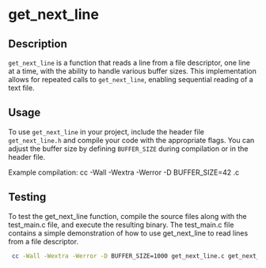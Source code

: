 # get_next_line

## Description
`get_next_line` is a function that reads a line from a file descriptor, one line at a time, with the ability to handle various buffer sizes. This implementation allows for repeated calls to `get_next_line`, enabling sequential reading of a text file.

## Usage
To use `get_next_line` in your project, include the header file `get_next_line.h` and compile your code with the appropriate flags. You can adjust the buffer size by defining `BUFFER_SIZE` during compilation or in the header file.

Example compilation:
cc -Wall -Wextra -Werror -D BUFFER_SIZE=42 <files>.c

## Testing
To test the get_next_line function, compile the source files along with the test_main.c file, and execute the resulting binary. The test_main.c file contains a simple demonstration of how to use get_next_line to read lines from a file descriptor.

```sh
 cc -Wall -Wextra -Werror -D BUFFER_SIZE=1000 get_next_line.c get_next_line_utils.c test_main.c -o  get_next_line | ./get_next_line
```
